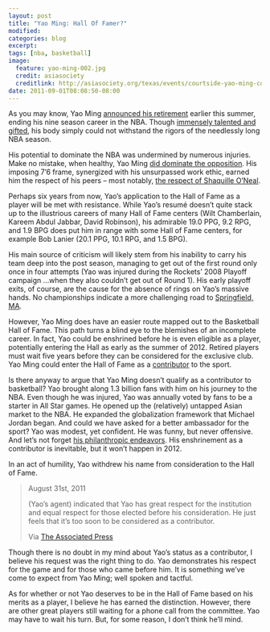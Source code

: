 ```yaml
---
layout: post
title: "Yao Ming: Hall Of Famer?"
modified:
categories: blog
excerpt:
tags: [nba, basketball]
image:
  feature: yao-ming-002.jpg
  credit: asiasociety
  creditlink: http://asiasociety.org/texas/events/courtside-yao-ming-conversation
date: 2011-09-01T08:08:50-08:00
---
```

As you may know, Yao Ming [announced his retirement](http://www.espn.com/nba/news/story?id=6749511) earlier this summer, ending his nine season career in the NBA. Though [immensely talented and gifted](https://www.youtube.com/watch?v=htm7b_saqcs), his body simply could not withstand the rigors of the needlessly long NBA season.

His potential to dominate the NBA was undermined by numerous injuries. Make no mistake, when healthy, Yao Ming [did dominate the opposition](https://www.youtube.com/watch?v=Xv47nwzmsvA). His imposing 7’6 frame, synergized with his unsurpassed work ethic, earned him the respect of his peers – most notably, [the respect of Shaquille O’Neal](https://www.youtube.com/watch?v=tjP0806a1Qg).

Perhaps six years from now, Yao’s application to the Hall of Fame as a player will be met with resistance. While Yao’s resumé doesn’t quite stack up to the illustrious careers of many Hall of Fame centers (Wilt Chamberlain, Kareem Abdul Jabbar, David Robinson), his admirable 19.0 PPG, 9.2 RPG, and 1.9 BPG does put him in range with some Hall of Fame centers, for example Bob Lanier (20.1 PPG, 10.1 RPG, and 1.5 BPG).

His main source of criticism will likely stem from his inability to carry his team deep into the post season, managing to get out of the first round only once in four attempts (Yao was injured during the Rockets’ 2008 Playoff campaign …when they also couldn’t get out of Round 1). His early playoff exits, of course, are the cause for the absence of rings on Yao’s massive hands. No championships indicate a more challenging road to [Springfield, MA](https://en.wikipedia.org/wiki/Naismith_Memorial_Basketball_Hall_of_Fame).

However, Yao Ming does have an easier route mapped out to the Basketball Hall of Fame. This path turns a blind eye to the blemishes of an incomplete career. In fact, Yao could be enshrined before he is even eligible as a player, potentially entering the Hall as early as the summer of 2012. Retired players must wait five years before they can be considered for the exclusive club. Yao Ming could enter the Hall of Fame as a [contributor](http://www.hoophall.com/events/enshrinement/election-process/) to the sport.

Is there anyway to argue that Yao Ming doesn’t qualify as a contributor to basketball? Yao brought along 1.3 billion fans with him on his journey to the NBA. Even though he was injured, Yao was annually voted by fans to be a starter in All Star games. He opened up the (relatively) untapped Asian market to the NBA. He expanded the globalization framework that Michael Jordan began. And could we have asked for a better ambassador for the sport? Yao was modest, yet confident. He was funny, but never offensive. And let’s not forget [his philanthropic endeavors](http://www.theyaomingfoundation.org/). His enshrinement as a contributor is inevitable, but it won’t happen in 2012.

In an act of humility, Yao withdrew his name from consideration to the Hall of Fame.

> August 31st, 2011
>
> (Yao’s agent) indicated that Yao has great respect for the institution and equal respect for those elected before his consideration. He just feels that it’s too soon to be considered as a contributor.
>
> Via [The Associated Press](https://sports.yahoo.com/nba/blog/ball_dont_lie/post/because-hes-that-big-yao-ming-withdraws-his-name-from-early-hall-of-fame-consideration?urn=nba,wp8035)

Though there is no doubt in my mind about Yao’s status as a contributor, I believe his request was the right thing to do. Yao demonstrates his respect for the game and for those who came before him. It is something we’ve come to expect from Yao Ming; well spoken and tactful.

As for whether or not Yao deserves to be in the Hall of Fame based on his merits as a player, I believe he has earned the distinction. However, there are other great players still waiting for a phone call from the committee. Yao may have to wait his turn. But, for some reason, I don’t think he’ll mind.
